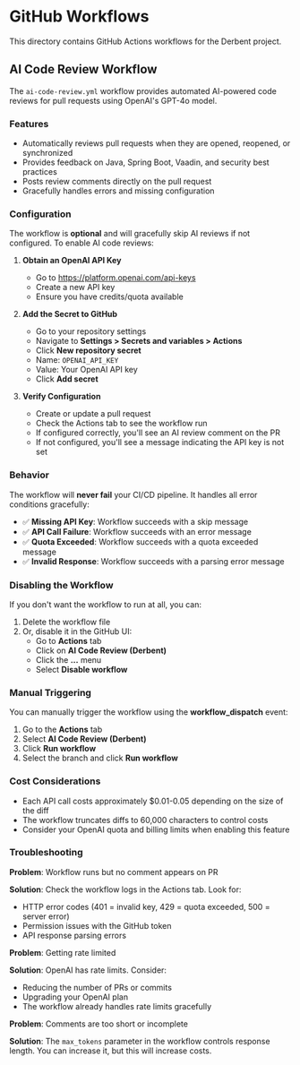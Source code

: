 # GitHub Workflows

This directory contains GitHub Actions workflows for the Derbent project.

## AI Code Review Workflow

The `ai-code-review.yml` workflow provides automated AI-powered code reviews for pull requests using OpenAI's GPT-4o model.

### Features

- Automatically reviews pull requests when they are opened, reopened, or synchronized
- Provides feedback on Java, Spring Boot, Vaadin, and security best practices
- Posts review comments directly on the pull request
- Gracefully handles errors and missing configuration

### Configuration

The workflow is **optional** and will gracefully skip AI reviews if not configured. To enable AI code reviews:

1. **Obtain an OpenAI API Key**
   - Go to https://platform.openai.com/api-keys
   - Create a new API key
   - Ensure you have credits/quota available

2. **Add the Secret to GitHub**
   - Go to your repository settings
   - Navigate to **Settings > Secrets and variables > Actions**
   - Click **New repository secret**
   - Name: `OPENAI_API_KEY`
   - Value: Your OpenAI API key
   - Click **Add secret**

3. **Verify Configuration**
   - Create or update a pull request
   - Check the Actions tab to see the workflow run
   - If configured correctly, you'll see an AI review comment on the PR
   - If not configured, you'll see a message indicating the API key is not set

### Behavior

The workflow will **never fail** your CI/CD pipeline. It handles all error conditions gracefully:

- ✅ **Missing API Key**: Workflow succeeds with a skip message
- ✅ **API Call Failure**: Workflow succeeds with an error message
- ✅ **Quota Exceeded**: Workflow succeeds with a quota exceeded message
- ✅ **Invalid Response**: Workflow succeeds with a parsing error message

### Disabling the Workflow

If you don't want the workflow to run at all, you can:

1. Delete the workflow file
2. Or, disable it in the GitHub UI:
   - Go to **Actions** tab
   - Click on **AI Code Review (Derbent)**
   - Click the **...** menu
   - Select **Disable workflow**

### Manual Triggering

You can manually trigger the workflow using the **workflow_dispatch** event:

1. Go to the **Actions** tab
2. Select **AI Code Review (Derbent)**
3. Click **Run workflow**
4. Select the branch and click **Run workflow**

### Cost Considerations

- Each API call costs approximately $0.01-0.05 depending on the size of the diff
- The workflow truncates diffs to 60,000 characters to control costs
- Consider your OpenAI quota and billing limits when enabling this feature

### Troubleshooting

**Problem**: Workflow runs but no comment appears on PR

**Solution**: Check the workflow logs in the Actions tab. Look for:
- HTTP error codes (401 = invalid key, 429 = quota exceeded, 500 = server error)
- Permission issues with the GitHub token
- API response parsing errors

**Problem**: Getting rate limited

**Solution**: OpenAI has rate limits. Consider:
- Reducing the number of PRs or commits
- Upgrading your OpenAI plan
- The workflow already handles rate limits gracefully

**Problem**: Comments are too short or incomplete

**Solution**: The `max_tokens` parameter in the workflow controls response length. You can increase it, but this will increase costs.
